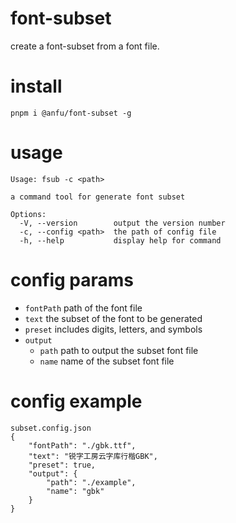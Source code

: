 # font-subset
create a font-subset from a font file.

# install

```
pnpm i @anfu/font-subset -g
```

# usage

```
Usage: fsub -c <path>

a command tool for generate font subset

Options:
  -V, --version        output the version number
  -c, --config <path>  the path of config file
  -h, --help           display help for command
```

# config params

- `fontPath`  path of the font file
- `text`  the subset of the font to be generated
- `preset`  includes digits, letters, and symbols
- `output`
  - `path`  path to output the subset font file
  - `name`  name of the subset font file


# config example
```
subset.config.json
{
    "fontPath": "./gbk.ttf",
    "text": "锐字工房云字库行楷GBK",
    "preset": true,
    "output": {
        "path": "./example",
        "name": "gbk"
    }
}
```